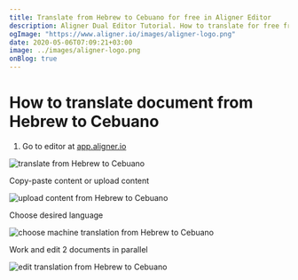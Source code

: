 ```yaml
---
title: Translate from Hebrew to Cebuano for free in Aligner Editor
description: Aligner Dual Editor Tutorial. How to translate for free from Hebrew to Cebuano. Aligner is multilingual document management platform. 
ogImage: "https://www.aligner.io/images/aligner-logo.png"
date: 2020-05-06T07:09:21+03:00
image: ../images/aligner-logo.png
onBlog: true
---
```


# How to translate document from Hebrew to Cebuano

1. Go to editor at [app.aligner.io](https://app.aligner.io "Aligner App web page")

![translate from Hebrew to Cebuano](../aligner-blank-editor.png "translate from Hebrew to Cebuano")

Copy-paste content or upload content

![upload content from Hebrew to Cebuano](../aligner-uploaded-document.png "upload content from Hebrew to Cebuano")

Choose desired language

![choose machine translation from Hebrew to Cebuano](../aligner-language-dropdown.png "choose machine translation from Hebrew to Cebuano")

Work and edit 2 documents in parallel

![edit translation from Hebrew to Cebuano](../aligner-double-sitded-editor.png "edit translation from Hebrew to Cebuano")

